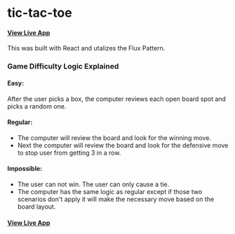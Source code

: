 # tic-tac-toe

#### [View Live App](https://terrellv.github.io/tic-tac-toe/)

This was built with React and utalizes the Flux Pattern.

### Game Difficulty Logic Explained

#### Easy:
After the user picks a box, the computer reviews each open board spot and picks a random one.

#### Regular:
- The computer will review the board and look for the winning move.
- Next the computer will review the board and look for the defensive move to stop user from getting 3 in a row.

#### Impossible:
- The user can not win. The user can only cause a tie.
- The computer has the same logic as regular except if those two scenarios don't apply it will make the necessary move based on the board layout. 

#### [View Live App](https://terrellv.github.io/tic-tac-toe/)
